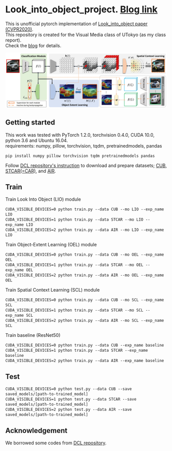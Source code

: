 # Look_into_object_project. [Blog link](https://www.notion.so/Look-into-Object-Self-supervised-Structure-Modeling-for-Object-Recognition-826021bdb7ce4969a92c157f0e0acfbe)
This is unofficial pytorch implementation of [Look_into_object paper (CVPR2020)](https://openaccess.thecvf.com/content_CVPR_2020/html/Zhou_Look-Into-Object_Self-Supervised_Structure_Modeling_for_Object_Recognition_CVPR_2020_paper.html). <br>
This repository is created for the Visual Media class of UTokyo (as my class report). <br>
Check the [blog](https://www.notion.so/Look-into-Object-Self-supervised-Structure-Modeling-for-Object-Recognition-826021bdb7ce4969a92c157f0e0acfbe) for details.

<img src="./Teaser.jpg" width="1000" title="Teaser">

## Getting started
This work was tested with PyTorch 1.2.0, torchvision 0.4.0, CUDA 10.0, python 3.6 and Ubuntu 16.04. <br>
requirements: numpy, pillow, torchvision, tqdm, pretrainedmodels, pandas 
```
pip install numpy pillow torchvision tqdm pretrainedmodels pandas 
```
Follow [DCL repository's instruction](https://github.com/JDAI-CV/DCL#datasets-prepare) to download and prepare datasets; [CUB](http://www.vision.caltech.edu/visipedia/CUB-200-2011.html), [STCAR(=CAR)](https://ai.stanford.edu/~jkrause/cars/car_dataset.html), and [AIR](http://www.robots.ox.ac.uk/~vgg/data/fgvc-aircraft/).

## Train
Train Look Into Object (LIO) module
```
CUDA_VISIBLE_DEVICES=0 python train.py --data CUB --mo LIO --exp_name LIO
CUDA_VISIBLE_DEVICES=1 python train.py --data STCAR --mo LIO --exp_name LIO
CUDA_VISIBLE_DEVICES=2 python train.py --data AIR --mo LIO --exp_name LIO
```
Train Object-Extent Learning (OEL) module
```
CUDA_VISIBLE_DEVICES=0 python train.py --data CUB --mo OEL --exp_name OEL
CUDA_VISIBLE_DEVICES=1 python train.py --data STCAR --mo OEL --exp_name OEL
CUDA_VISIBLE_DEVICES=2 python train.py --data AIR --mo OEL --exp_name OEL
```
Train Spatial Context Learning (SCL) module
```
CUDA_VISIBLE_DEVICES=0 python train.py --data CUB --mo SCL --exp_name SCL
CUDA_VISIBLE_DEVICES=1 python train.py --data STCAR --mo SCL --exp_name SCL
CUDA_VISIBLE_DEVICES=2 python train.py --data AIR --mo SCL --exp_name SCL
```
Train baseline (ResNet50)
```
CUDA_VISIBLE_DEVICES=0 python train.py --data CUB --exp_name baseline
CUDA_VISIBLE_DEVICES=1 python train.py --data STCAR --exp_name baseline
CUDA_VISIBLE_DEVICES=2 python train.py --data AIR --exp_name baseline
```

## Test
```
CUDA_VISIBLE_DEVICES=0 python test.py --data CUB --save saved_models/[path-to-trained_model]
CUDA_VISIBLE_DEVICES=1 python test.py --data STCAR --save saved_models/[path-to-trained_model]
CUDA_VISIBLE_DEVICES=2 python test.py --data AIR --save saved_models/[path-to-trained_model]
```

## Acknowledgement
We borrowed some codes from [DCL repository](https://github.com/JDAI-CV/DCL).
